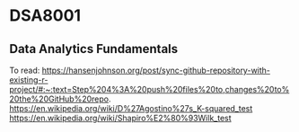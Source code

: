 # DSA8001
## Data Analytics Fundamentals
To read:
https://hansenjohnson.org/post/sync-github-repository-with-existing-r-project/#:~:text=Step%204%3A%20push%20files%20to,changes%20to%20the%20GitHub%20repo.
https://en.wikipedia.org/wiki/D%27Agostino%27s_K-squared_test
https://en.wikipedia.org/wiki/Shapiro%E2%80%93Wilk_test
